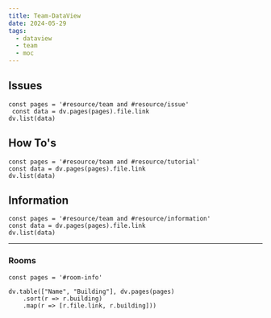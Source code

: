 ```yaml
---
title: Team-DataView
date: 2024-05-29
tags:
  - dataview
  - team
  - moc
---
```


## Issues

```dataviewjs
const pages = '#resource/team and #resource/issue'
 const data = dv.pages(pages).file.link
dv.list(data)
```

## How To's
```dataviewjs
const pages = '#resource/team and #resource/tutorial'
const data = dv.pages(pages).file.link
dv.list(data)
```

## Information
```dataviewjs
const pages = '#resource/team and #resource/information'
const data = dv.pages(pages).file.link
dv.list(data)
```
---

### Rooms
```dataviewjs
const pages = '#room-info'

dv.table(["Name", "Building"], dv.pages(pages)
	.sort(r => r.building)
	.map(r => [r.file.link, r.building]))
```